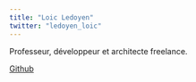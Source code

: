 ```yaml
---
title: "Loic Ledoyen"
twitter: "ledoyen_loic"
---
```


Professeur, développeur et architecte freelance.

[Github](https://github.com/ledoyen)
